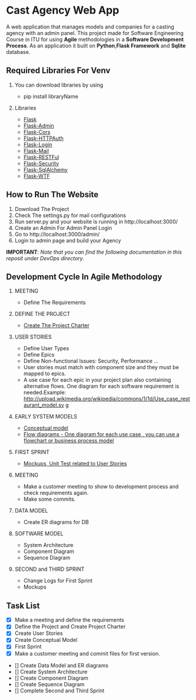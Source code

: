 # Cast Agency Web App 

A web application that manages models and companies for a casting agency with an admin panel. This project made for 
Software Engineering Course in ITU for using **Agile** methodologies in a **Software Development Process**. As an application
it built on **Python**,**Flask Framework** and **Sqlite** database. 

## Required Libraries For Venv 

1. You can download libraries by using 
   - pip install libraryName
   
2. Libraries
   - [Flask](http://flask.pocoo.org)
   - [Flask-Admin](http://flask.pocoo.org)
   - [Flask-Cors](https://flask-cors.readthedocs.io/en/latest/)
   - [Flask-HTTPAuth](https://flask-httpauth.readthedocs.io/en/latest/)
   - [Flask-Login](https://flask-login.readthedocs.io/en/latest/)
   - [Flask-Mail](https://flask-mail.readthedocs.io/en/latest/)
   - [Flask-RESTFul](https://flask-restful.readthedocs.io/en/latest/)
   - [Flask-Security](https://flask-security.readthedocs.io/en/latest/)
   - [Flask-SqlAlchemy](https://flask-sqlalchemy.readthedocs.io/en/latest/)
   - [Flask-WTF](https://flask-wtf.readthedocs.io/en/latest/)
   
## How to Run The Website

1. Download The Project
2. Check The settings.py for mail configurations
3. Run server.py and your website is running in http://localhost:3000/
4. Create an Admin For Admin Panel Login 
5. Go to http://localhost:3000/admin/
6. Login to admin page and build your Agency 

**IMPORTANT**: *Note that you can find the following documentation in this reposit under DevOps directory*.

## Development Cycle In Agile Methodology

1. MEETING
   - Define The Requirements
   
2. DEFINE THE PROJECT
   - [Create The Project Charter](DevOps/projectCharter.pdf)
   
3. USER STORIES
   - Define User Types
   - Define Epics
   - Define Non-functional Issues: Security, Performance ...
   - User stories must match with component size and they must be mapped to epics.
   - A use case for each epic in your project plan also containing alternative flows. One diagram for each software requirement is needed.Example: http://upload.wikimedia.org/wikipedia/commons/1/1d/Use_case_restaurant_model.sv g

4. EARLY SYSTEM MODELS
   - [Conceptual model](DevOps/conceptual.pdf)
   - [Flow diagrams - One diagram for each use case , you can use a flowchart or business process model](DevOps/flowchart.pdf)

5. FIRST SPRINT
   - [Mockups, Unit Test related to User Stories](DevOps/mockup.bmpr)
   
6. MEETING
   - Make a customer meeting to show to development process and check requirements again.
   - Make some commits.
  
7. DATA MODEL
   - Create ER diagrams for DB
   
8. SOFTWARE MODEL
   - System Architecture
   - Component Diagram
   - Sequence Diagram
   
9. SECOND and THIRD SPRINT
   - Change Logs for First Sprint
   - Mockups
   
  
  
## Task List 
   - [x] Make a meeting and define the requirements
   - [x] Define the Project and Create Project Charter
   - [x] Create User Stories
   - [x] Create Conceptual Model
   - [x] First Sprint 
   - [x] Make a customer meeting and commit files for first version.
   - [] Create Data Model and ER diagrams
   - [] Create System Architecture
   - [] Create Component Diagram
   - [] Create Sequence Diagram
   - [] Complete Second and Third Sprint





 
